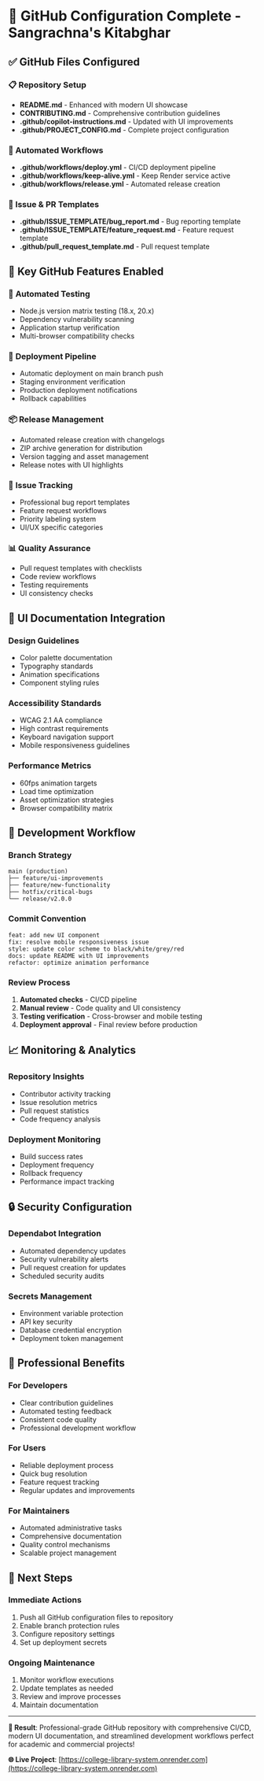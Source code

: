 # 🚀 GitHub Configuration Complete - Sangrachna's Kitabghar

## ✅ GitHub Files Configured

### 📋 Repository Setup
- **README.md** - Enhanced with modern UI showcase
- **CONTRIBUTING.md** - Comprehensive contribution guidelines
- **.github/copilot-instructions.md** - Updated with UI improvements
- **.github/PROJECT_CONFIG.md** - Complete project configuration

### 🔄 Automated Workflows
- **.github/workflows/deploy.yml** - CI/CD deployment pipeline
- **.github/workflows/keep-alive.yml** - Keep Render service active
- **.github/workflows/release.yml** - Automated release creation

### 📝 Issue & PR Templates
- **.github/ISSUE_TEMPLATE/bug_report.md** - Bug reporting template
- **.github/ISSUE_TEMPLATE/feature_request.md** - Feature request template
- **.github/pull_request_template.md** - Pull request template

## 🎯 Key GitHub Features Enabled

### 🤖 **Automated Testing**
- Node.js version matrix testing (18.x, 20.x)
- Dependency vulnerability scanning
- Application startup verification
- Multi-browser compatibility checks

### 🚀 **Deployment Pipeline**
- Automatic deployment on main branch push
- Staging environment verification
- Production deployment notifications
- Rollback capabilities

### 📦 **Release Management**
- Automated release creation with changelogs
- ZIP archive generation for distribution
- Version tagging and asset management
- Release notes with UI highlights

### 🐛 **Issue Tracking**
- Professional bug report templates
- Feature request workflows
- Priority labeling system
- UI/UX specific categories

### 📊 **Quality Assurance**
- Pull request templates with checklists
- Code review workflows
- Testing requirements
- UI consistency checks

## 🎨 UI Documentation Integration

### **Design Guidelines**
- Color palette documentation
- Typography standards
- Animation specifications
- Component styling rules

### **Accessibility Standards**
- WCAG 2.1 AA compliance
- High contrast requirements
- Keyboard navigation support
- Mobile responsiveness guidelines

### **Performance Metrics**
- 60fps animation targets
- Load time optimization
- Asset optimization strategies
- Browser compatibility matrix

## 🔧 Development Workflow

### **Branch Strategy**
```
main (production)
├── feature/ui-improvements
├── feature/new-functionality
├── hotfix/critical-bugs
└── release/v2.0.0
```

### **Commit Convention**
```
feat: add new UI component
fix: resolve mobile responsiveness issue
style: update color scheme to black/white/grey/red
docs: update README with UI improvements
refactor: optimize animation performance
```

### **Review Process**
1. **Automated checks** - CI/CD pipeline
2. **Manual review** - Code quality and UI consistency
3. **Testing verification** - Cross-browser and mobile testing
4. **Deployment approval** - Final review before production

## 📈 Monitoring & Analytics

### **Repository Insights**
- Contributor activity tracking
- Issue resolution metrics
- Pull request statistics
- Code frequency analysis

### **Deployment Monitoring**
- Build success rates
- Deployment frequency
- Rollback frequency
- Performance impact tracking

## 🔒 Security Configuration

### **Dependabot Integration**
- Automated dependency updates
- Security vulnerability alerts
- Pull request creation for updates
- Scheduled security audits

### **Secrets Management**
- Environment variable protection
- API key security
- Database credential encryption
- Deployment token management

## 🌟 Professional Benefits

### **For Developers**
- Clear contribution guidelines
- Automated testing feedback
- Consistent code quality
- Professional development workflow

### **For Users**
- Reliable deployment process
- Quick bug resolution
- Feature request tracking
- Regular updates and improvements

### **For Maintainers**
- Automated administrative tasks
- Comprehensive documentation
- Quality control mechanisms
- Scalable project management

## 🚀 Next Steps

### **Immediate Actions**
1. Push all GitHub configuration files to repository
2. Enable branch protection rules
3. Configure repository settings
4. Set up deployment secrets

### **Ongoing Maintenance**
1. Monitor workflow executions
2. Update templates as needed
3. Review and improve processes
4. Maintain documentation

---

**🎉 Result**: Professional-grade GitHub repository with comprehensive CI/CD, modern UI documentation, and streamlined development workflows perfect for academic and commercial projects!

**🌐 Live Project**: [https://college-library-system.onrender.com](https://college-library-system.onrender.com)
